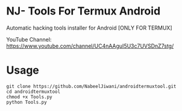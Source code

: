 # NJ- Tools For Termux Android

Automatic hacking tools installer for Android [ONLY FOR TERMUX]


YouTube Channel: https://www.youtube.com/channel/UC4nAAguI5U3c7UVSDnZ7stg/


# Usage
```
git clone https://github.com/NabeelJiwani/androidtermuxtool.git
cd androidtermuxtool
chmod +x Tools.py
python Tools.py
```

